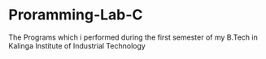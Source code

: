 # Proramming-Lab-C
The Programs which i performed during the first semester of my B.Tech in Kalinga Institute of Industrial Technology